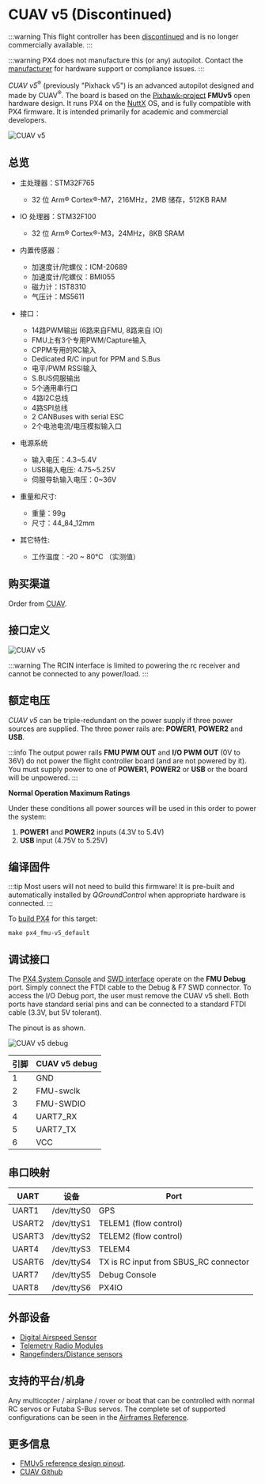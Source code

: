 # CUAV v5 (Discontinued)

<Badge type="info" text="Discontinued" /> <!-- 202507 / PX4v1.16 -->

:::warning
This flight controller has been [discontinued](../flight_controller/autopilot_experimental.md) and is no longer commercially available.
:::

:::warning
PX4 does not manufacture this (or any) autopilot.
Contact the [manufacturer](https://store.cuav.net/) for hardware support or compliance issues.
:::

_CUAV v5_<sup>&reg;</sup> (previously "Pixhack v5") is an advanced autopilot designed and made by CUAV<sup>&reg;</sup>.
The board is based on the [Pixhawk-project](https://pixhawk.org/) **FMUv5** open hardware design.
It runs PX4 on the [NuttX](https://nuttx.apache.org/) OS, and is fully compatible with PX4 firmware.
It is intended primarily for academic and commercial developers.

![CUAV v5](../../assets/flight_controller/cuav_v5/pixhack_v5.jpg)

## 总览

- 主处理器：STM32F765
  - 32 位 Arm® Cortex®-M7，216MHz，2MB 储存，512KB RAM

- IO 处理器：STM32F100
  - 32 位 Arm® Cortex®-M3，24MHz，8KB SRAM

- 内置传感器：
  - 加速度计/陀螺仪：ICM-20689
  - 加速度计/陀螺仪：BMI055
  - 磁力计：IST8310
  - 气压计：MS5611

- 接口：
  - 14路PWM输出 (6路来自FMU, 8路来自 IO)
  - FMU上有3个专用PWM/Capture输入
  - CPPM专用的RC输入
  - Dedicated R/C input for PPM and S.Bus
  - 电平/PWM RSSI输入
  - S.BUS伺服输出
  - 5个通用串行口
  - 4路I2C总线
  - 4路SPI总线
  - 2 CANBuses with serial ESC
  - 2个电池电流/电压模拟输入口

- 电源系统
  - 输入电压：4.3~5.4V
  - USB输入电压: 4.75~5.25V
  - 伺服导轨输入电压：0~36V

- 重量和尺寸:
  - 重量：99g
  - 尺寸：44_84_12mm

- 其它特性:
  - 工作温度：-20 ~ 80°C （实测值）

## 购买渠道

Order from [CUAV](https://cuav.taobao.com/index.htm?spm=2013.1.w5002-16371268426.2.411f26d9E18eAz).

## 接口定义

![CUAV v5](../../assets/flight_controller/cuav_v5/pixhack_v5_connector.jpg)

:::warning
The RCIN interface is limited to powering the rc receiver and cannot be connected to any power/load.
:::

## 额定电压

_CUAV v5_ can be triple-redundant on the power supply if three power sources are supplied. The three power rails are: **POWER1**, **POWER2** and **USB**.

:::info
The output power rails **FMU PWM OUT** and **I/O PWM OUT** (0V to 36V) do not power the flight controller board (and are not powered by it).
You must supply power to one of **POWER1**, **POWER2** or **USB** or the board will be unpowered.
:::

**Normal Operation Maximum Ratings**

Under these conditions all power sources will be used in this order to power the system:

1. **POWER1** and **POWER2** inputs (4.3V to 5.4V)
2. **USB** input (4.75V to 5.25V)

## 编译固件

:::tip
Most users will not need to build this firmware!
It is pre-built and automatically installed by _QGroundControl_ when appropriate hardware is connected.
:::

To [build PX4](../dev_setup/building_px4.md) for this target:

```
make px4_fmu-v5_default
```

## 调试接口

The [PX4 System Console](../debug/system_console.md) and [SWD interface](../debug/swd_debug.md) operate on the **FMU Debug** port.
Simply connect the FTDI cable to the Debug & F7 SWD connector.
To access the I/O Debug port, the user must remove the CUAV v5 shell.
Both ports have standard serial pins and can be connected to a standard FTDI cable (3.3V, but 5V tolerant).

The pinout is as shown.

![CUAV v5 debug](../../assets/flight_controller/cuav_v5/pixhack_v5_debug.jpg)

| 引脚 | CUAV v5 debug                 |
| -- | ----------------------------- |
| 1  | GND                           |
| 2  | FMU-swclk                     |
| 3  | FMU-SWDIO                     |
| 4  | UART7_RX |
| 5  | UART7_TX |
| 6  | VCC                           |

## 串口映射

| UART   | 设备         | Port                                                       |
| ------ | ---------- | ---------------------------------------------------------- |
| UART1  | /dev/ttyS0 | GPS                                                        |
| USART2 | /dev/ttyS1 | TELEM1 (flow control)                   |
| USART3 | /dev/ttyS2 | TELEM2 (flow control)                   |
| UART4  | /dev/ttyS3 | TELEM4                                                     |
| USART6 | /dev/ttyS4 | TX is RC input from SBUS_RC connector |
| UART7  | /dev/ttyS5 | Debug Console                                              |
| UART8  | /dev/ttyS6 | PX4IO                                                      |

<!-- Note: Got ports using https://github.com/PX4/PX4-user_guide/pull/672#issuecomment-598198434 -->

## 外部设备

- [Digital Airspeed Sensor](https://item.taobao.com/item.htm?spm=a1z10.3-c-s.w4002-16371268452.37.6d9f48afsFgGZI&id=9512463037)
- [Telemetry Radio Modules](https://cuav.taobao.com/category-158480951.htm?spm=2013.1.w5002-16371268426.4.410b7a821qYbBq&search=y&catName=%CA%FD%B4%AB%B5%E7%CC%A8)
- [Rangefinders/Distance sensors](../sensor/rangefinders.md)

## 支持的平台/机身

Any multicopter / airplane / rover or boat that can be controlled with normal RC servos or Futaba S-Bus servos.
The complete set of supported configurations can be seen in the [Airframes Reference](../airframes/airframe_reference.md).

## 更多信息

- [FMUv5 reference design pinout](https://docs.google.com/spreadsheets/d/1-n0__BYDedQrc_2NHqBenG1DNepAgnHpSGglke-QQwY/edit#gid=912976165).
- [CUAV Github](https://github.com/cuav)
